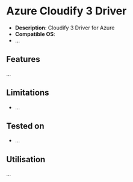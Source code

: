 # Azure Cloudify 3 Driver 

* **Description**: Cloudify 3 Driver for Azure
* **Compatible OS**:
 * ...

Features
--
...

Limitations
--
* ...

Tested on
--
 * ...

Utilisation
--
...